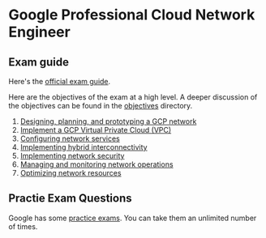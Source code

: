 # Google Professional Cloud Network Engineer

## Exam guide

Here's the [official exam guide](https://cloud.google.com/certification/guides/cloud-network-engineer).

Here are the objectives of the exam at a high level. A deeper discussion of the objectives can be found in the [objectives](./objectives) directory.

1. [Designing, planning, and prototyping a GCP network](./design-plan-gcp-network.md)
1. [Implement a GCP Virtual Private Cloud (VPC)](./implement-vpc.md)
1. [Configuring network services](./configure-network-services.md)
1. [Implementing hybrid interconnectivity](./interconnectivity.md)
1. [Implementing network security](./network-security.md)
1. [Managing and monitoring network operations](./monitor-network.md)
1. [Optimizing network resources](./optimize-resources.md)

## Practie Exam Questions

Google has some [practice exams](https://cloud.google.com/certification/sample-questions/cloud-network-engineer). You can take them an unlimited number of times.